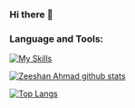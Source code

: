### Hi there 👋
### Language and Tools:
[![My Skills](https://skillicons.dev/icons?i=reactjs,nodejs,html,css,git,github,postman,mongodb,firebase,mysql,&perline=10)](#)

[![Zeeshan Ahmad github stats](https://github-readme-stats.vercel.app/api?username=zeeshanahmad145)](https://github.com/zeeshanahmad145)


[![Top Langs](https://github-readme-stats.vercel.app/api/top-langs/?username=zeeshanahmad145&layout=compact)](https://github.com/zeeshanahmad145)
